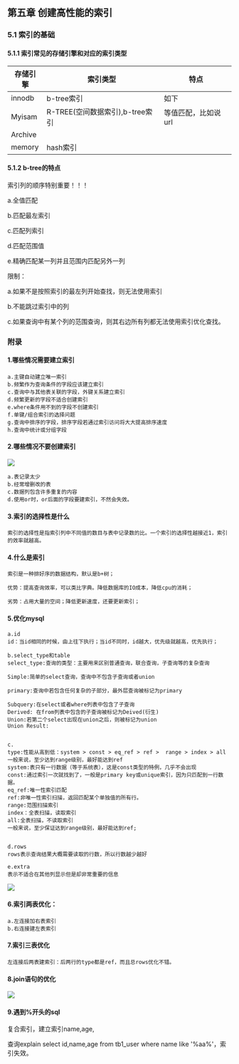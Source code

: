 ## 第五章  创建高性能的索引

### 5.1 索引的基础

#### 5.1.1 索引常见的存储引擎和对应的索引类型

| 存储引擎 | 索引类型                        | 特点                |
| -------- | ------------------------------- | ------------------- |
| innodb   | b-tree索引                      | 如下                |
| Myisam   | R-TREE(空间数据索引),b-tree索引 | 等值匹配，比如说url |
| Archive  |                                 |                     |
| memory   | hash索引                        |                     |

#### 5.1.2  b-tree的特点  

索引列的顺序特别重要！！！

a.全值匹配

b.匹配最左索引

c.匹配列索引

d.匹配范围值

e.精确匹配某一列并且范围内匹配另外一列



限制：

a.如果不是按照索引的最左列开始查找，则无法使用索引

b.不能跳过索引中的列

c.如果查询中有某个列的范围查询，则其右边所有列都无法使用索引优化查找。







### 附录

#### 1.哪些情况需要建立索引

```
a.主键自动建立唯一索引
b.频繁作为查询条件的字段应该建立索引
c.查询中与其他表关联的字段，外键关系建立索引
d.频繁更新的字段不适合创建索引
e.where条件用不到的字段不创建索引
f.单键/组合索引的选择问题
g.查询中排序的字段，排序字段若通过索引访问将大大提高排序速度
h.查询中统计或分组字段
```

#### 2.哪些情况不要创建索引

![](https://tva1.sinaimg.cn/large/007S8ZIlgy1gg1gd7hdghj31vy0u0qr2.jpg)

```
a.表记录太少
b.经常增删改的表
c.数据列包含许多重复的内容
d.使用or时，or后面的字段要建索引，不然会失效。
```

#### 3.索引的选择性是什么

```
索引的选择性是指索引列中不同值的数目与表中记录数的比。一个索引的选择性越接近1，索引的效率就越高。
```

#### 4.什么是索引

```
索引是一种排好序的数据结构，默认是b+树；

优势：提高查询效率，可以类比字典。降低数据库的IO成本，降低cpu的消耗；

劣势：占用大量的空间；降低更新速度，还要更新索引；
```

#### 5.优化mysql

```
a.id
id：当id相同的时候，由上往下执行；当id不同时，id越大，优先级就越高，优先执行；

b.select_type和table
select_type:查询的类型：主要用来区别普通查询，联合查询，子查询等的复杂查询

Simple:简单的select查询，查询中不包含子查询或者union

primary:查询中若包含任何复杂的子部分，最外层查询被标记为primary

Subquery:在select或者where列表中包含了子查询
Derived: 在from列表中包含的子查询被标记为Deived(衍生)
Union:若第二个select出现在union之后，则被标记为union
Union Result: 


c.
type:性能从高到低：system > const > eq_ref > ref >  range > index > all
一般来说，至少达到range级别，最好能达到ref
system:表只有一行数据（等于系统表），这是const类型的特例，几乎不会出现
const:通过索引一次就找到了，一般是primary key或unique索引，因为只匹配到一行数据。
eq_ref:唯一性索引匹配
ref:非唯一性索引扫描，返回匹配某个单独值的所有行。
range:范围扫描索引
index：全表扫描，读取索引
all:全表扫描，不读取索引
一般来说，至少保证达到range级别，最好能达到ref; 


d.rows
rows表示查询结果大概需要读取的行数，所以行数越少越好

e.extra
表示不适合在其他列显示但是却非常重要的信息
```

![](https://tva1.sinaimg.cn/large/007S8ZIlgy1gg9fimxy3mj31o00rqapa.jpg)

#### 6.索引两表优化：

```
a.左连接加右表索引
b.右连接建左表索引
```

#### 7.索引三表优化

```
左连接后两表建索引：后两行的type都是ref，而且总rows优化不错。
```

#### 8.join语句的优化

![](https://tva1.sinaimg.cn/large/007S8ZIlgy1gg9fh871h9j31li0sie00.jpg)

#### 9.遇到%开头的sql

复合索引，建立索引name,age,

查询explain  select id,name,age from tb1_user where name like '%aa%'，索引失效。





 